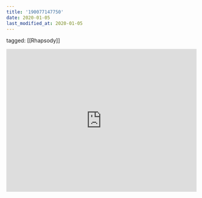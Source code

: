 ```yaml
---
title: '190077147750'
date: 2020-01-05
last_modified_at: 2020-01-05
---
```

tagged: [[Rhapsody]]
<iframe allow="accelerometer; autoplay; clipboard-write; encrypted-media; gyroscope; picture-in-picture" allowfullscreen="" frameborder="0" height="375" id="youtube_iframe" src="https://www.youtube.com/embed/y5kLxQGbRYg?feature=oembed&amp;enablejsapi=1&amp;origin=https://safe.txmblr.com&amp;wmode=opaque" width="500"></iframe>